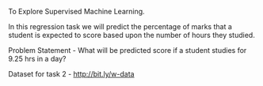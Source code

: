 To Explore Supervised Machine Learning.

In this regression task we will predict the percentage of marks that a student is expected to score based upon the number of hours they studied.

Problem Statement - What will be predicted score if a student studies for 9.25 hrs in a day?

Dataset for task 2 - http://bit.ly/w-data

